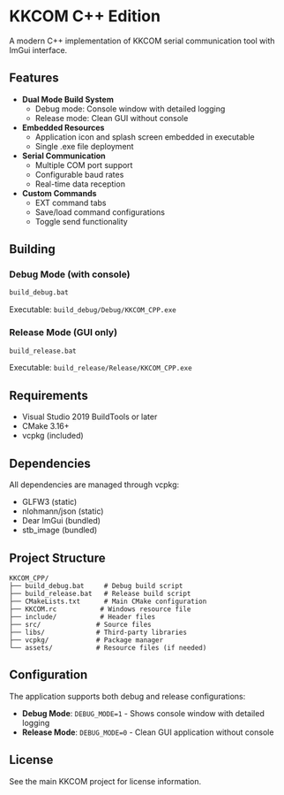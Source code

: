 # KKCOM C++ Edition

A modern C++ implementation of KKCOM serial communication tool with ImGui interface.

## Features

- **Dual Mode Build System**
  - Debug mode: Console window with detailed logging
  - Release mode: Clean GUI without console
- **Embedded Resources**
  - Application icon and splash screen embedded in executable
  - Single .exe file deployment
- **Serial Communication**
  - Multiple COM port support
  - Configurable baud rates
  - Real-time data reception
- **Custom Commands**
  - EXT command tabs
  - Save/load command configurations
  - Toggle send functionality

## Building

### Debug Mode (with console)
```bash
build_debug.bat
```
Executable: `build_debug/Debug/KKCOM_CPP.exe`

### Release Mode (GUI only)
```bash
build_release.bat
```
Executable: `build_release/Release/KKCOM_CPP.exe`

## Requirements

- Visual Studio 2019 BuildTools or later
- CMake 3.16+
- vcpkg (included)

## Dependencies

All dependencies are managed through vcpkg:
- GLFW3 (static)
- nlohmann/json (static)
- Dear ImGui (bundled)
- stb_image (bundled)

## Project Structure

```
KKCOM_CPP/
├── build_debug.bat     # Debug build script
├── build_release.bat   # Release build script
├── CMakeLists.txt      # Main CMake configuration
├── KKCOM.rc           # Windows resource file
├── include/           # Header files
├── src/              # Source files
├── libs/             # Third-party libraries
├── vcpkg/            # Package manager
└── assets/           # Resource files (if needed)
```

## Configuration

The application supports both debug and release configurations:

- **Debug Mode**: `DEBUG_MODE=1` - Shows console window with detailed logging
- **Release Mode**: `DEBUG_MODE=0` - Clean GUI application without console

## License

See the main KKCOM project for license information.